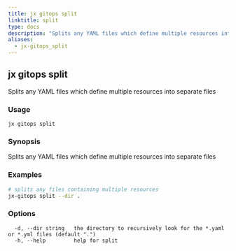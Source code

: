 ```yaml
---
title: jx gitops split
linktitle: split
type: docs
description: "Splits any YAML files which define multiple resources into separate files"
aliases:
  - jx-gitops_split
---
```


## jx gitops split

Splits any YAML files which define multiple resources into separate files

### Usage

```
jx gitops split
```

### Synopsis

Splits any YAML files which define multiple resources into separate files

### Examples

  ```bash
  # splits any files containing multiple resources
  jx-gitops split --dir .

  ```
### Options

```
  -d, --dir string   the directory to recursively look for the *.yaml or *.yml files (default ".")
  -h, --help         help for split
```

